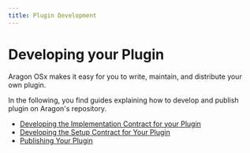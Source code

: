 ```yaml
---
title: Plugin Development
---
```


# Developing your Plugin

Aragon OSx makes it easy for you to write, maintain, and distribute your own plugin.

In the following, you find guides explaining how to develop and publish plugin on Aragon's repository.

- [Developing the Implementation Contract for your Plugin](01-implemention/index.md)
- [Developing the Setup Contract for Your Plugin](02-setup/index.md)
- [Publishing Your Plugin](03-publication/index.md)
